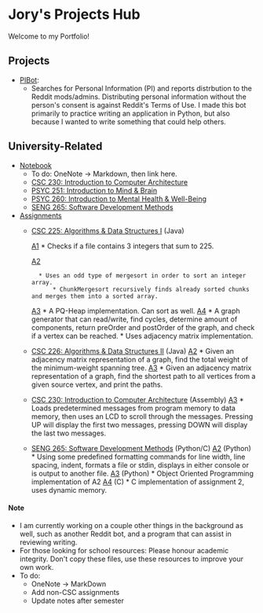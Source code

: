 # Jory's Projects Hub
Welcome to my Portfolio! 
## Projects
 * [PIBot](/PIBot/): 
	* Searches for Personal Information (PI) and reports distrbution to the Reddit mods/admins. Distributing personal information without the person's consent is against Reddit's Terms of Use. I made this bot primarily to practice writing an application in Python, but also because I wanted to write something that could help others.
## University-Related
 * [Notebook](/Notebook/)
	* To do: OneNote -> Markdown, then link here.
	* [CSC 230: Introduction to Computer Architecture](/Notebook/Csc230/)
	* [PSYC 251: Introduction to Mind & Brain](/Notebook/Psyc251)
	* [PSYC 260: Introduction to Mental Health & Well-Being](/Notebook/Psyc260)
	* [SENG 265: Software Development Methods](/Notebook/Seng265)
 * [Assignments](/Assignments/)
	* [CSC 225: Algorithms & Data Structures I](/Assignments/CSC225/) (Java)

		[A1](/Assignments/CSC225/A1/)
			* Checks if a file contains 3 integers that sum to 225.

		[A2](/Assignments/CSC225/A2/)

			* Uses an odd type of mergesort in order to sort an integer array.
				* ChunkMergesort recursively finds already sorted chunks and merges them into a sorted array.
		[A3](/Assignments/CSC225/A3/)
			* A PQ-Heap implementation. Can sort as well.
		[A4](/Assignments/CSC225/A4/)
			* A graph generator that can read/write, find cycles, determine amount of components, return preOrder and postOrder of the graph, and check if a vertex can be reached. 
			* Uses adjacency matrix implementation.
	* [CSC 226: Algorithms & Data Structures II](/Assignments/CSC226) (Java)
		[A2](/Assignments/CSC226/A2)
			* Given an adjacency matrix representation of a graph, find the total weight of the minimum-weight spanning tree.
		[A3](/Assignments/CSC226/A3)
			* Given an adjacency matrix representation of a graph, find the shortest path to all vertices from a given source vertex, and print the paths.
	* [CSC 230: Introduction to Computer Architecture](/Assignments/CSC230) (Assembly)
		[A3](/Assignments/CSC230/A3)
			* Loads predetermined messages from program memory to data memory, then uses an LCD to scroll through the messages. Pressing UP will display the first two messages, pressing DOWN will display the last two messages. 
	* [SENG 265: Software Development Methods](/Assignments/SENG265) (Python/C)
		[A2](/Assignments/SENG265/A2) (Python)
			* Using some predefined formatting commands for line width, line spacing, indent, formats a file or stdin, displays in either console or is output to another file.
		[A3](/Assignments/SENG265/A3) (Python)
			* Object Oriented Programming implementation of A2
		[A4](/Assignments/SENG265/A3) (C)
			* C implementation of assignment 2, uses dynamic memory.
		
#### Note
 * I am currently working on a couple other things in the background as well, such as another Reddit bot, and a program that can assist in reviewing writing.
 * For those looking for school resources: Please honour academic integrity. Don't copy these files, use these resources to improve your own work.
 * To do:
	* OneNote -> MarkDown
	* Add non-CSC assignments
	* Update notes after semester
